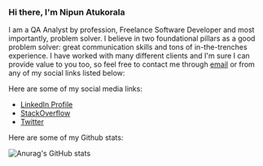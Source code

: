 ### Hi there, I'm Nipun Atukorala

I am a QA Analyst by profession, Freelance Software Developer and most importantly, problem solver. I believe in two foundational pillars as a good problem solver: great communication skills and tons of in-the-trenches experience. I have worked with many different clients and I'm sure I can provide value to you too, so feel free to contact me through [email](mailto:shehanatuk@gmail.com) or from any of my social links listed below:

Here are some of my social media links:
* [LinkedIn Profile](https://www.linkedin.com/in/shehan-atukorala-8631491a5/)
* [StackOverflow](https://stackoverflow.com/users/10871450/flyingfishcattle)
* [Twitter](https://twitter.com/Shehan_Atuk)

Here are some of my Github stats: 

![Anurag's GitHub stats](https://github-readme-stats.vercel.app/api?username=ShehanAt)

<!--
**ShehanAT/ShehanAt** is a ✨ _special_ ✨ repository because its `README.md` (this file) appears on your GitHub profile.

Here are some ideas to get you started:

- 🔭 I’m currently working on ...
- 🌱 I’m currently learning ...
- 👯 I’m looking to collaborate on ...
- 🤔 I’m looking for help with ...
- 💬 Ask me about ...
- 📫 How to reach me: ...
- 😄 Pronouns: ...
- ⚡ Fun fact: ...
-->
